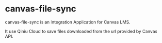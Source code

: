 # canvas-file-sync

canvas-file-sync is an Integration Application for Canvas LMS.

It use Qiniu Cloud to save files downloaded from the url provided by Canvas API.
